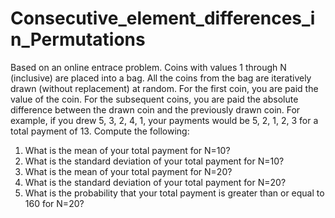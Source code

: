 # Consecutive_element_differences_in_Permutations
Based on an online entrace problem. 
Coins with values 1 through N (inclusive) are placed into a bag. All the coins from the bag are iteratively drawn (without replacement) at random. For the first coin, you are paid the value of the coin. For the subsequent coins, you are paid the absolute difference between the drawn coin and the previously drawn coin. For example, if you drew 5, 3, 2, 4, 1, your payments would be 5, 2, 1, 2, 3 for a total payment of 13. 
Compute the following:
1. What is the mean of your total payment for N=10?
2. What is the standard deviation of your total payment for N=10?
3. What is the mean of your total payment for N=20?
4. What is the standard deviation of your total payment for N=20?
5. What is the probability that your total payment is greater than or equal to 160 for N=20?
